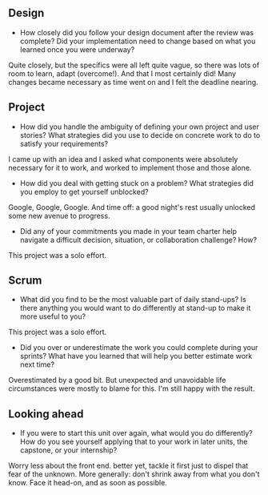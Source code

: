 ## Design

* How closely did you follow your design document after the review was complete?
  Did your implementation need to change based on what you learned once you were
  underway?

Quite closely, but the specifics were all left quite vague, so there was lots of room to learn, adapt (overcome!). And that I most certainly did! Many changes became necessary as time went on and I felt the deadline nearing.

## Project

* How did you handle the ambiguity of defining your own project and user
  stories? What strategies did you use to decide on concrete work to do to
  satisfy your requirements?

I came up with an idea and I asked what components were absolutely necessary for it to work, and worked to implement those and those alone.

* How did you deal with getting stuck on a problem? What strategies did you
  employ to get yourself unblocked?

Google, Google, Google. And time off: a good night's rest usually unlocked some new avenue to progress.

* Did any of your commitments you made in your team charter help navigate a
  difficult decision, situation, or collaboration challenge? How?

This project was a solo effort.

## Scrum

* What did you find to be the most valuable part of daily stand-ups? Is there
  anything you would want to do differently at stand-up to make it more useful
  to you?
  
This project was a solo effort.

* Did you over or underestimate the work you could complete during your sprints?
  What have you learned that will help you better estimate work next time?

Overestimated by a good bit. But unexpected and unavoidable life circumstances were mostly to blame for this. I'm still happy with the result.

## Looking ahead

* If you were to start this unit over again, what would you do differently? How
  do you see yourself applying that to your work in later units, the capstone,
  or your internship?

Worry less about the front end. better yet, tackle it first just to dispel that fear of the unknown. 
More generally: don't shrink away from what you don't know. Face it head-on, and as soon as possible. 
